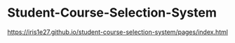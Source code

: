 # Student-Course-Selection-System

https://iris1e27.github.io/student-course-selection-system/pages/index.html
